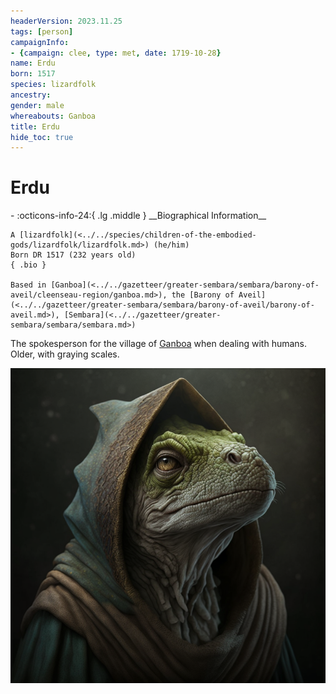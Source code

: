 ```yaml
---
headerVersion: 2023.11.25
tags: [person]
campaignInfo:
- {campaign: clee, type: met, date: 1719-10-28}
name: Erdu
born: 1517
species: lizardfolk
ancestry:
gender: male
whereabouts: Ganboa
title: Erdu
hide_toc: true
---
```


# Erdu
<div class="grid cards ext-narrow-margin ext-one-column" markdown>
- :octicons-info-24:{ .lg .middle } __Biographical Information__

    A [lizardfolk](<../../species/children-of-the-embodied-gods/lizardfolk/lizardfolk.md>) (he/him)  
    Born DR 1517 (232 years old)  
    { .bio }

    Based in [Ganboa](<../../gazetteer/greater-sembara/sembara/barony-of-aveil/cleenseau-region/ganboa.md>), the [Barony of Aveil](<../../gazetteer/greater-sembara/sembara/barony-of-aveil/barony-of-aveil.md>), [Sembara](<../../gazetteer/greater-sembara/sembara/sembara.md>)
</div>



The spokesperson for the village of [Ganboa](<../../gazetteer/greater-sembara/sembara/barony-of-aveil/cleenseau-region/ganboa.md>) when dealing with humans. Older, with graying scales.

![Lizardfolk Erdu](../../assets/lizardfolk-erdu.png)